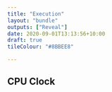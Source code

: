 ```yaml
---
title: "Execution"
layout: "bundle"
outputs: ["Reveal"]
date: 2020-09-01T13:13:56+10:00
draft: true
tileColour: "#8BBEE8"

---
```


## CPU Clock